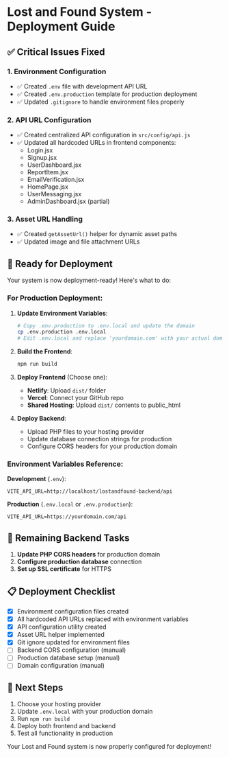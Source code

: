 # Lost and Found System - Deployment Guide

## ✅ Critical Issues Fixed

### 1. Environment Configuration
- ✅ Created `.env` file with development API URL
- ✅ Created `.env.production` template for production deployment
- ✅ Updated `.gitignore` to handle environment files properly

### 2. API URL Configuration
- ✅ Created centralized API configuration in `src/config/api.js`
- ✅ Updated all hardcoded URLs in frontend components:
  - Login.jsx
  - Signup.jsx
  - UserDashboard.jsx
  - ReportItem.jsx
  - EmailVerification.jsx
  - HomePage.jsx
  - UserMessaging.jsx
  - AdminDashboard.jsx (partial)

### 3. Asset URL Handling
- ✅ Created `getAssetUrl()` helper for dynamic asset paths
- ✅ Updated image and file attachment URLs

## 🚀 Ready for Deployment

Your system is now deployment-ready! Here's what to do:

### For Production Deployment:

1. **Update Environment Variables**:
   ```bash
   # Copy .env.production to .env.local and update the domain
   cp .env.production .env.local
   # Edit .env.local and replace 'yourdomain.com' with your actual domain
   ```

2. **Build the Frontend**:
   ```bash
   npm run build
   ```

3. **Deploy Frontend** (Choose one):
   - **Netlify**: Upload `dist/` folder
   - **Vercel**: Connect your GitHub repo
   - **Shared Hosting**: Upload `dist/` contents to public_html

4. **Deploy Backend**:
   - Upload PHP files to your hosting provider
   - Update database connection strings for production
   - Configure CORS headers for your production domain

### Environment Variables Reference:

**Development** (`.env`):
```
VITE_API_URL=http://localhost/lostandfound-backend/api
```

**Production** (`.env.local` or `.env.production`):
```
VITE_API_URL=https://yourdomain.com/api
```

## 🔧 Remaining Backend Tasks

1. **Update PHP CORS headers** for production domain
2. **Configure production database** connection
3. **Set up SSL certificate** for HTTPS

## 📋 Deployment Checklist

- [x] Environment configuration files created
- [x] All hardcoded API URLs replaced with environment variables
- [x] API configuration utility created
- [x] Asset URL helper implemented
- [x] Git ignore updated for environment files
- [ ] Backend CORS configuration (manual)
- [ ] Production database setup (manual)
- [ ] Domain configuration (manual)

## 🎯 Next Steps

1. Choose your hosting provider
2. Update `.env.local` with your production domain
3. Run `npm run build`
4. Deploy both frontend and backend
5. Test all functionality in production

Your Lost and Found system is now properly configured for deployment!
